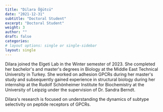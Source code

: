 ```yaml
---
title: "Dilara Öğütcü"
date: "2021-12-31"
subtitle: "Doctoral Student"
excerpt: "Doctoral Student"
weight: 3
author: ""
draft: false
categories:
# layout options: single or single-sidebar
layout: single
---
```


Dilara joined the Elgeti Lab in the Winter semester of 2023. She completed her bachelor's and master's degrees in Biology at the Middle East Technical University in Turkey. She worked on adhesion GPCRs during her master's study and subsequently gained experience in structural biology during her internship at the Rudolf Schönheimer Institute for Biochemistry at the University of Leipzig under the supervision of Dr. Sandra Berndt.

Dilara's research is focused on understanding the dynamics of subtype selectivity on peptide receptors of GPCRs.